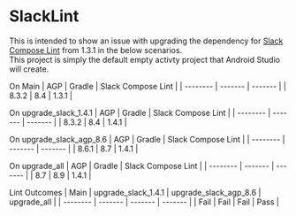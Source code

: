 # SlackLint

This is intended to show an issue with upgrading the dependency for [Slack Compose Lint](https://slackhq.github.io/compose-lints/) from 1.3.1 in the below scenarios.\
This project is simply the default empty activty project that Android Studio will create.

On Main
| AGP      | Gradle  | Slack Compose Lint |
| -------- | ------- | -------            |
| 8.3.2    | 8.4     |  1.3.1             |

On upgrade_slack_1.4.1
| AGP      | Gradle  | Slack Compose Lint |
| -------- | ------- | -------            |
| 8.3.2    | 8.4     |  1.4.1             |

On upgrade_slack_agp_8.6
| AGP      | Gradle  | Slack Compose Lint |
| -------- | ------- | -------            |
| 8.6.1    | 8.7     |  1.4.1             |

On upgrade_all
| AGP      | Gradle  | Slack Compose Lint |
| -------- | ------- | -------            |
| 8.7      | 8.9     |  1.4.1             |

Lint Outcomes
| Main     | upgrade_slack_1.4.1 | upgrade_slack_agp_8.6 | upgrade_all |
| -------- | -------             | -------               | -------     |
| Fail     | Fail                | Fail                  | Pass        |
